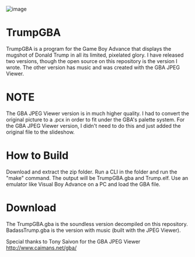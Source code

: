 ![image](https://github.com/Tenor-Z/TrumpGBA/assets/55516164/7dc9797f-ad42-47fb-b502-4fb2272ebf5d)

# TrumpGBA
TrumpGBA is a program for the Game Boy Advance that displays the mugshot of Donald Trump in all its limited, pixelated glory.
I have released two versions, though the open source on this repository is the version I wrote. The other version has music and
was created with the GBA JPEG Viewer.

# NOTE
The GBA JPEG Viewer version is in much higher quality. I had to convert the original picture to a .pcx in order to fit under the
GBA's palette system. For the GBA JPEG Viewer version, I didn't need to do this and just added the original file to the slideshow.

# How to Build
Download and extract the zip folder. Run a CLI in the folder and run the "make" command. The output will be TrumpGBA.gba and
Trump.elf. Use an emulator like Visual Boy Advance on a PC and load the GBA file.

# Download
The TrumpGBA.gba is the soundless version decompiled on this repository. BadassTrump.gba is the version with music (built with the JPEG
Viewer).

Special thanks to Tony Saivon for the GBA JPEG Viewer
http://www.caimans.net/gba/


